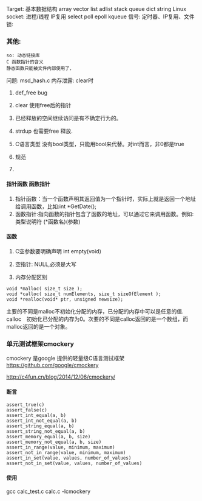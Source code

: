Target:
    基本数据结构
        array vector list adlist stack queue dict string
    Linux socket:
    进程/线程
    IP复用 select poll epoll kqueue
    信号: 定时器、IP复用、文件
    锁:
### 其他:
    so: 动态链接库
    C 函数指针的含义
    静态函数只能被文件内部使用了，


问题:
msd_hash.c 内存泄露: clear时
1. def_free bug
2. clear 使用free后的指针

1. 已经释放的空间继续访问是有不确定行为的。
2. strdup 也需要free 释放.


1. C语言类型
    没有bool类型，只能用bool来代替。对int而言，非0都是true
2. 规范

3.

#### 指针函数 函数指针
1. 指针函数：当一个函数声明其返回值为一个指针时，实际上就是返回一个地址给调用函数，比如:int *GetDate();
2. 函数指针:指向函数的指针包含了函数的地址，可以通过它来调用函数。例如:类型说明符 (*函数名)(参数)

#### 函数
1. C空参数要明确声明
int empty(void)
2. 空指针: NULL,必须是大写



3. 内存分配区别
```
void *malloc( size_t size );
void *calloc( size_t numElements, size_t sizeOfElement );
void *realloc(void* ptr, unsigned newsize);
```
主要的不同是malloc不初始化分配的内存，已分配的内存中可以是任意的值.　calloc　初始化已分配的内存为0。次要的不同是calloc返回的是一个数组，而malloc返回的是一个对象。

### 单元测试框架cmockery
cmockery 是google 提供的轻量级C语言测试框架
https://github.com/google/cmockery

http://c4fun.cn/blog/2014/12/06/cmockery/

#### 断言

```
assert_true(c)
assert_false(c)
assert_int_equal(a, b)
assert_int_not_equal(a, b)
assert_string_equal(a, b)
assert_string_not_equal(a, b)
assert_memory_equal(a, b, size)
assert_memory_not_equal(a, b, size)
assert_in_range(value, minimum, maximum)
assert_not_in_range(value, minimum, maximum)
assert_in_set(value, values, number_of_values)
assert_not_in_set(value, values, number_of_values)

```

#### 使用

gcc calc_test.c calc.c -lcmockery
